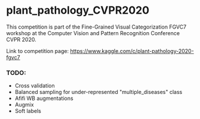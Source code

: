# plant_pathology_CVPR2020
This competition is part of the Fine-Grained Visual Categorization FGVC7 workshop at the Computer Vision and Pattern Recognition Conference CVPR 2020.

Link to competition page: https://www.kaggle.com/c/plant-pathology-2020-fgvc7

### TODO:
* Cross validation
* Balanced sampling for under-represented "multiple_diseases" class
* Afifi WB augmentations
* Augmix
* Soft labels